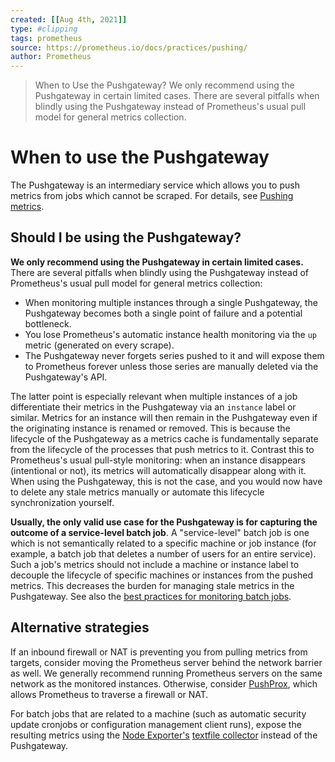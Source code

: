 ```yaml
---
created: [[Aug 4th, 2021]]
type: #clipping
tags: prometheus
source: https://prometheus.io/docs/practices/pushing/
author: Prometheus
---
```


> When to Use the Pushgateway? We only recommend using the Pushgateway in certain limited cases. There are several pitfalls when blindly using the Pushgateway instead of Prometheus's usual pull model for general metrics collection.

# When to use the Pushgateway

The Pushgateway is an intermediary service which allows you to push metrics from jobs which cannot be scraped. For details, see [Pushing metrics](https://prometheus.io/docs/instrumenting/pushing/).

## Should I be using the Pushgateway?[](https://prometheus.io/docs/practices/pushing/#should-i-be-using-the-pushgateway)

**We only recommend using the Pushgateway in certain limited cases.** There are several pitfalls when blindly using the Pushgateway instead of Prometheus's usual pull model for general metrics collection:

- When monitoring multiple instances through a single Pushgateway, the Pushgateway becomes both a single point of failure and a potential bottleneck.
- You lose Prometheus's automatic instance health monitoring via the `up` metric (generated on every scrape).
- The Pushgateway never forgets series pushed to it and will expose them to Prometheus forever unless those series are manually deleted via the Pushgateway's API.

The latter point is especially relevant when multiple instances of a job differentiate their metrics in the Pushgateway via an `instance` label or similar. Metrics for an instance will then remain in the Pushgateway even if the originating instance is renamed or removed. This is because the lifecycle of the Pushgateway as a metrics cache is fundamentally separate from the lifecycle of the processes that push metrics to it. Contrast this to Prometheus's usual pull-style monitoring: when an instance disappears (intentional or not), its metrics will automatically disappear along with it. When using the Pushgateway, this is not the case, and you would now have to delete any stale metrics manually or automate this lifecycle synchronization yourself.

**Usually, the only valid use case for the Pushgateway is for capturing the outcome of a service-level batch job**. A "service-level" batch job is one which is not semantically related to a specific machine or job instance (for example, a batch job that deletes a number of users for an entire service). Such a job's metrics should not include a machine or instance label to decouple the lifecycle of specific machines or instances from the pushed metrics. This decreases the burden for managing stale metrics in the Pushgateway. See also the [best practices for monitoring batch jobs](https://prometheus.io/docs/practices/instrumentation/#batch-jobs).

## Alternative strategies[](https://prometheus.io/docs/practices/pushing/#alternative-strategies)

If an inbound firewall or NAT is preventing you from pulling metrics from targets, consider moving the Prometheus server behind the network barrier as well. We generally recommend running Prometheus servers on the same network as the monitored instances. Otherwise, consider [PushProx](https://github.com/RobustPerception/PushProx), which allows Prometheus to traverse a firewall or NAT.

For batch jobs that are related to a machine (such as automatic security update cronjobs or configuration management client runs), expose the resulting metrics using the [Node Exporter's](https://github.com/prometheus/node_exporter) [textfile collector](https://github.com/prometheus/node_exporter#textfile-collector) instead of the Pushgateway.
